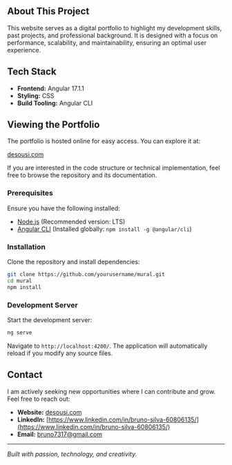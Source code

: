 ## About This Project

This website serves as a digital portfolio to highlight my development skills, past projects, and professional background. It is designed with a focus on performance, scalability, and maintainability, ensuring an optimal user experience.

## Tech Stack

- **Frontend:** Angular 17.1.1
- **Styling:** CSS
- **Build Tooling:** Angular CLI

## Viewing the Portfolio

The portfolio is hosted online for easy access. You can explore it at:

[desousi.com](https://desousi.com)

If you are interested in the code structure or technical implementation, feel free to browse the repository and its documentation.

### Prerequisites

Ensure you have the following installed:
- [Node.js](https://nodejs.org/) (Recommended version: LTS)
- [Angular CLI](https://angular.io/cli) (Installed globally: `npm install -g @angular/cli`)

### Installation

Clone the repository and install dependencies:

```sh
git clone https://github.com/yourusername/mural.git
cd mural
npm install
```

### Development Server

Start the development server:

```sh
ng serve
```

Navigate to `http://localhost:4200/`. The application will automatically reload if you modify any source files.

## Contact

I am actively seeking new opportunities where I can contribute and grow. Feel free to reach out:

- **Website:** [desousi.com](https://desousi.com)
- **LinkedIn:** [https://www.linkedin.com/in/bruno-silva-60806135/](https://www.linkedin.com/in/bruno-silva-60806135/)
- **Email:** bruno7317@gmail.com

---

*Built with passion, technology, and creativity.*
